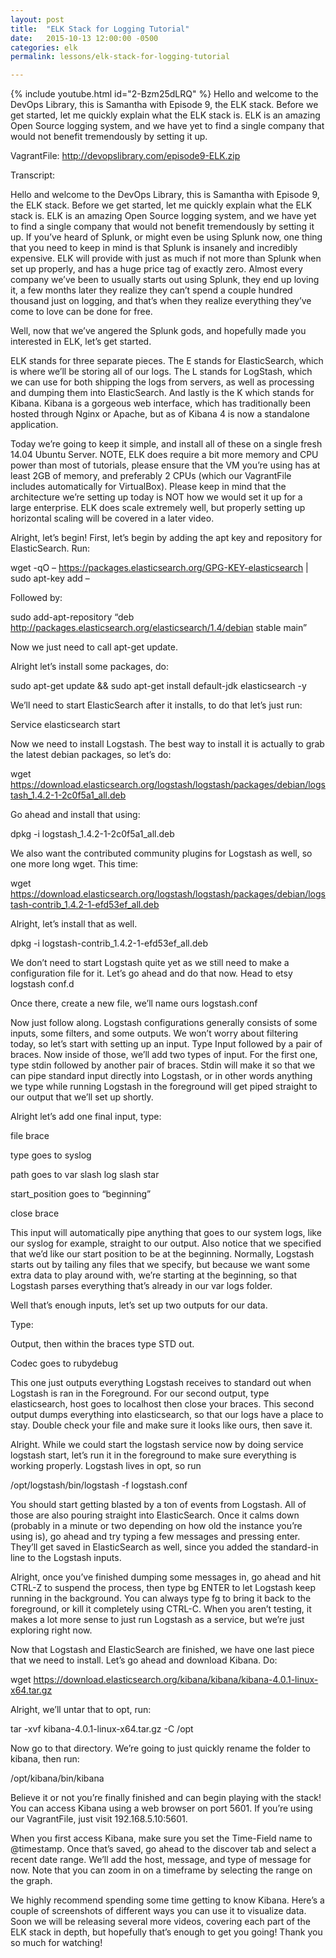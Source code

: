 ```yaml
---
layout: post
title:  "ELK Stack for Logging Tutorial"
date:   2015-10-13 12:00:00 -0500
categories: elk
permalink: lessons/elk-stack-for-logging-tutorial

---
```

{% include youtube.html id="2-Bzm25dLRQ" %}
Hello and welcome to the DevOps Library, this is Samantha with Episode 9, the ELK stack. Before we get started, let me quickly explain what the ELK stack is. ELK is an amazing Open Source logging system, and we have yet to find a single company that would not benefit tremendously by setting it up.

VagrantFile:
http://devopslibrary.com/episode9-ELK.zip

Transcript:

Hello and welcome to the DevOps Library, this is Samantha with Episode 9, the ELK stack.  Before we get started, let me quickly explain what the ELK stack is.  ELK is an amazing Open Source logging system, and we have yet to find a single company that would not benefit tremendously by setting it up.  If you’ve heard of Splunk, or might even be using Splunk now, one thing that you need to keep in mind is that Splunk is insanely and incredibly expensive.  ELK will provide with just as much if not more than Splunk when set up properly, and has a huge price tag of exactly zero.  Almost every company we’ve been to usually starts out using Splunk, they end up loving it, a few months later they realize they can’t spend a couple hundred thousand just on logging, and that’s when they realize everything they’ve come to love can be done for free.

Well, now that we’ve angered the Splunk gods, and hopefully made you interested in ELK, let’s get started.

ELK stands for three separate pieces.  The E stands for ElasticSearch, which is where we’ll be storing all of our logs.  The L stands for LogStash, which we can use for both shipping the logs from servers, as well as processing and dumping them into ElasticSearch.  And lastly is the K which stands for Kibana.  Kibana is a gorgeous web interface, which has traditionally been hosted through Nginx or Apache, but as of Kibana 4 is now a standalone application.

Today we’re going to keep it simple, and install all of these on a single fresh 14.04 Ubuntu Server.  NOTE, ELK does require a bit more memory and CPU power than most of tutorials, please ensure that the VM you’re using has at least 2GB of memory, and preferably 2 CPUs (which our VagrantFile includes automatically for VirtualBox).  Please keep in mind that the architecture we’re setting up today is NOT how we would set it up for a large enterprise.  ELK does scale extremely well, but properly setting up horizontal scaling will be covered in a later video.

Alright, let’s begin!  First, let’s begin by adding the apt key and repository for ElasticSearch.  Run:

wget -qO – https://packages.elasticsearch.org/GPG-KEY-elasticsearch | sudo apt-key add –

Followed by:

sudo add-apt-repository “deb http://packages.elasticsearch.org/elasticsearch/1.4/debian stable main”



Now we just need to call apt-get update.

Alright let’s install some packages, do:

sudo apt-get update && sudo apt-get install default-jdk elasticsearch -y



We’ll need to start ElasticSearch after it installs, to do that let’s just run:

Service elasticsearch start

Now we need to install Logstash.  The best way to install it is actually to grab the latest debian packages, so let’s do:

wget https://download.elasticsearch.org/logstash/logstash/packages/debian/logstash_1.4.2-1-2c0f5a1_all.deb

Go ahead and install that using:

dpkg -i logstash_1.4.2-1-2c0f5a1_all.deb

We also want the contributed community plugins for Logstash as well, so one more long wget.  This time:

wget https://download.elasticsearch.org/logstash/logstash/packages/debian/logstash-contrib_1.4.2-1-efd53ef_all.deb

Alright, let’s install that as well.

dpkg -i logstash-contrib_1.4.2-1-efd53ef_all.deb

We don’t need to start Logstash quite yet as we still need to make a configuration file for it.  Let’s go ahead and do that now.  Head to etsy logstash conf.d

Once there, create a new file, we’ll name ours logstash.conf

Now just follow along.  Logstash configurations generally consists of some inputs, some filters, and some outputs.  We won’t worry about filtering today, so let’s start with setting up an input.  Type Input followed by a pair of braces.  Now inside of those, we’ll add two types of input.  For the first one, type stdin followed by another pair of braces.  Stdin will make it so that we can pipe standard input directly into Logstash, or in other words anything we type while running Logstash in the foreground will get piped straight to our output that we’ll set up shortly.

Alright let’s add one final input, type:

file brace

type goes to syslog

path goes to var slash log slash star

start_position goes to “beginning”

close brace

This input will automatically pipe anything that goes to our system logs, like our syslog for example, straight to our output.  Also notice that we specified that we’d like our start position to be at the beginning.  Normally, Logstash starts out by tailing any files that we specify, but because we want some extra data to play around with, we’re starting at the beginning, so that Logstash parses everything that’s already in our var logs folder.

Well that’s enough inputs, let’s set up two outputs for our data.

Type:

Output, then within the braces type STD out.

Codec goes to rubydebug

This one just outputs everything Logstash receives to standard out when Logstash is ran in the Foreground.  For our second output, type elasticsearch, host goes to localhost then close your braces.  This second output dumps everything into elasticsearch, so that our logs have a place to stay.  Double check your file and make sure it looks like ours, then save it.



Alright.  While we could start the logstash service now by doing service logstash start, let’s run it in the foreground to make sure everything is working properly.  Logstash lives in opt, so run

/opt/logstash/bin/logstash -f logstash.conf

You should start getting blasted by a ton of events from Logstash.  All of those are also pouring straight into ElasticSearch.  Once it calms down (probably in a minute or two depending on how old the instance you’re using is), go ahead and try typing a few messages and pressing enter.  They’ll get saved in ElasticSearch as well, since you added the standard-in line to the Logstash inputs.

Alright, once you’ve finished dumping some messages in, go ahead and hit CTRL-Z to suspend the process, then type bg ENTER to let Logstash keep running in the background.  You can always type fg to bring it back to the foreground, or kill it completely using CTRL-C.  When you aren’t testing, it makes a lot more sense to just run Logstash as a service, but we’re just exploring right now.

Now that Logstash and ElasticSearch are finished, we have one last piece that we need to install.  Let’s go ahead and download Kibana.  Do:

wget https://download.elasticsearch.org/kibana/kibana/kibana-4.0.1-linux-x64.tar.gz

Alright, we’ll untar that to opt, run:

tar -xvf kibana-4.0.1-linux-x64.tar.gz -C /opt

Now go to that directory.  We’re going to just quickly rename the folder to kibana, then run:

/opt/kibana/bin/kibana

Believe it or not you’re finally finished and can begin playing with the stack!  You can access Kibana using a web browser on port 5601.  If you’re using our VagrantFile, just visit 192.168.5.10:5601.

When you first access Kibana, make sure you set the Time-Field name to @timestamp.  Once that’s saved, go ahead to the discover tab and select a recent date range.  We’ll add the host, message, and type of message for now.  Note that you can zoom in on a timeframe by selecting the range on the graph.

We highly recommend spending some time getting to know Kibana.  Here’s a couple of screenshots of different ways you can use it to visualize data.  Soon we will be releasing several more videos, covering each part of the ELK stack in depth, but hopefully that’s enough to get you going!  Thank you so much for watching!
